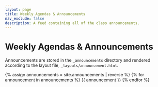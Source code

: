 ```yaml
---
layout: page
title: Weekly Agendas & Announcements
nav_exclude: false
description: A feed containing all of the class announcements.
---
```


# Weekly Agendas & Announcements

Announcements are stored in the `_announcements` directory and rendered according to the layout file, `_layouts/announcement.html`.

{% assign announcements = site.announcements | reverse %}
{% for announcement in announcements %}
{{ announcement }}
{% endfor %}

